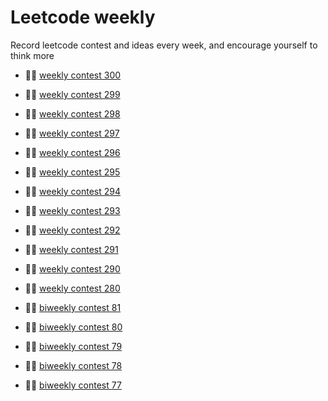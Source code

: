 
# Leetcode weekly 

Record leetcode contest and ideas every week, and encourage yourself to think more



* 🏄🏻 [weekly contest 300](src/main/java/weekly/wk300.java) 
* 🏄🏻 [weekly contest 299](src/main/java/weekly/wk299.java)
* 🏄🏻 [weekly contest 298](src/main/java/weekly/wk298.java) 
* 🏄🏻 [weekly contest 297](src/main/java/weekly/wk297.java) 
* 🏄🏻 [weekly contest 296](src/main/java/weekly/wk296.java) 
* 🏄🏻 [weekly contest 295](src/main/java/weekly/wk295.java) 
* 🏄🏻 [weekly contest 294](src/main/java/weekly/wk294.java) 
* 🏄🏻 [weekly contest 293](src/main/java/weekly/wk293.java) 
* 🏄🏻 [weekly contest 292](src/main/java/weekly/wk292.java)
* 🏄🏻 [weekly contest 291](src/main/java/weekly/wk291.java) 
* 🏄🏻 [weekly contest 290](src/main/java/weekly/wk290.java) 
* 🏄🏻 [weekly contest 280](src/main/java/weekly/wk289.java) 


* 🏄🏻 [biweekly contest 81](src/main/java/weekly/wkb81.java) 
* 🏄🏻 [biweekly contest 80](src/main/java/weekly/wkb80.java)
* 🏄🏻 [biweekly contest 79](src/main/java/weekly/wkb79.java)
* 🏄🏻 [biweekly contest 78](src/main/java/weekly/wkb78.java)
* 🏄🏻 [biweekly contest 77](src/main/java/weekly/wkb77.java)









